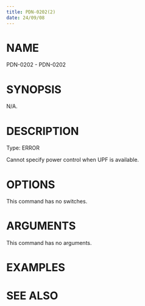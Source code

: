 ```yaml
---
title: PDN-0202(2)
date: 24/09/08
---
```


# NAME

PDN-0202 - PDN-0202

# SYNOPSIS

N/A.

# DESCRIPTION

Type: ERROR

Cannot specify power control when UPF is available.

# OPTIONS

This command has no switches.

# ARGUMENTS

This command has no arguments.

# EXAMPLES

# SEE ALSO

